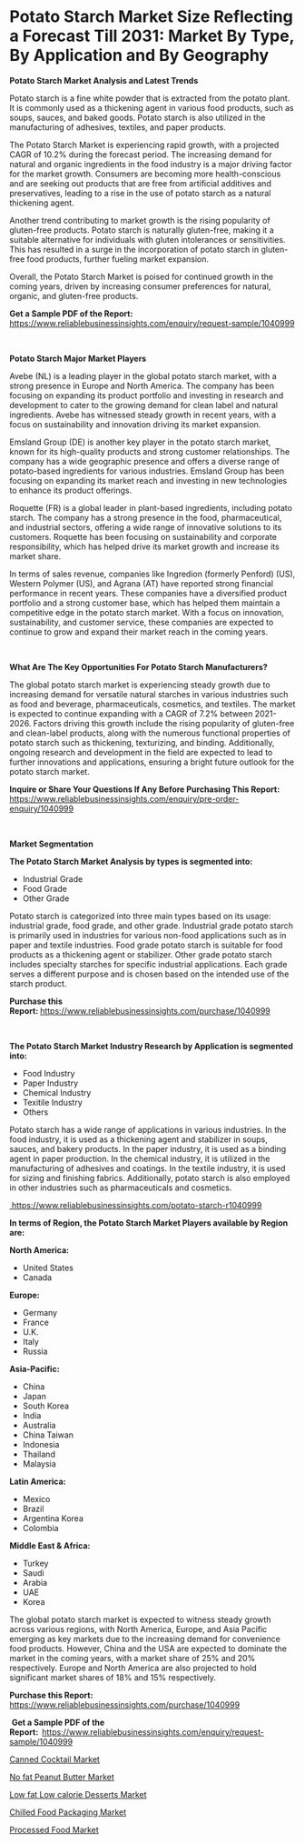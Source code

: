 <p><h1>Potato Starch Market Size Reflecting a Forecast Till 2031: Market By Type, By Application and By Geography</h1></p><p><strong>Potato Starch Market Analysis and Latest Trends</strong></p>
<p><p>Potato starch is a fine white powder that is extracted from the potato plant. It is commonly used as a thickening agent in various food products, such as soups, sauces, and baked goods. Potato starch is also utilized in the manufacturing of adhesives, textiles, and paper products.</p><p>The Potato Starch Market is experiencing rapid growth, with a projected CAGR of 10.2% during the forecast period. The increasing demand for natural and organic ingredients in the food industry is a major driving factor for the market growth. Consumers are becoming more health-conscious and are seeking out products that are free from artificial additives and preservatives, leading to a rise in the use of potato starch as a natural thickening agent.</p><p>Another trend contributing to market growth is the rising popularity of gluten-free products. Potato starch is naturally gluten-free, making it a suitable alternative for individuals with gluten intolerances or sensitivities. This has resulted in a surge in the incorporation of potato starch in gluten-free food products, further fueling market expansion.</p><p>Overall, the Potato Starch Market is poised for continued growth in the coming years, driven by increasing consumer preferences for natural, organic, and gluten-free products.</p></p>
<p><strong>Get a Sample PDF of the Report:&nbsp;</strong> <a href="https://www.reliablebusinessinsights.com/enquiry/request-sample/1040999">https://www.reliablebusinessinsights.com/enquiry/request-sample/1040999</a></p>
<p>&nbsp;</p>
<p><strong>Potato Starch Major Market Players</strong></p>
<p><p>Avebe (NL) is a leading player in the global potato starch market, with a strong presence in Europe and North America. The company has been focusing on expanding its product portfolio and investing in research and development to cater to the growing demand for clean label and natural ingredients. Avebe has witnessed steady growth in recent years, with a focus on sustainability and innovation driving its market expansion.</p><p>Emsland Group (DE) is another key player in the potato starch market, known for its high-quality products and strong customer relationships. The company has a wide geographic presence and offers a diverse range of potato-based ingredients for various industries. Emsland Group has been focusing on expanding its market reach and investing in new technologies to enhance its product offerings.</p><p>Roquette (FR) is a global leader in plant-based ingredients, including potato starch. The company has a strong presence in the food, pharmaceutical, and industrial sectors, offering a wide range of innovative solutions to its customers. Roquette has been focusing on sustainability and corporate responsibility, which has helped drive its market growth and increase its market share.</p><p>In terms of sales revenue, companies like Ingredion (formerly Penford) (US), Western Polymer (US), and Agrana (AT) have reported strong financial performance in recent years. These companies have a diversified product portfolio and a strong customer base, which has helped them maintain a competitive edge in the potato starch market. With a focus on innovation, sustainability, and customer service, these companies are expected to continue to grow and expand their market reach in the coming years.</p></p>
<p>&nbsp;</p>
<p><strong>What Are The Key Opportunities For Potato Starch Manufacturers?</strong></p>
<p><p>The global potato starch market is experiencing steady growth due to increasing demand for versatile natural starches in various industries such as food and beverage, pharmaceuticals, cosmetics, and textiles. The market is expected to continue expanding with a CAGR of 7.2% between 2021-2026. Factors driving this growth include the rising popularity of gluten-free and clean-label products, along with the numerous functional properties of potato starch such as thickening, texturizing, and binding. Additionally, ongoing research and development in the field are expected to lead to further innovations and applications, ensuring a bright future outlook for the potato starch market.</p></p>
<p><strong>Inquire or Share Your Questions If Any Before Purchasing This Report:</strong> <a href="https://www.reliablebusinessinsights.com/enquiry/pre-order-enquiry/1040999">https://www.reliablebusinessinsights.com/enquiry/pre-order-enquiry/1040999</a></p>
<p>&nbsp;</p>
<p><strong>Market Segmentation</strong></p>
<p><strong>The Potato Starch Market Analysis by types is segmented into:</strong></p>
<p><ul><li>Industrial Grade</li><li>Food Grade</li><li>Other Grade</li></ul></p>
<p><p>Potato starch is categorized into three main types based on its usage: industrial grade, food grade, and other grade. Industrial grade potato starch is primarily used in industries for various non-food applications such as in paper and textile industries. Food grade potato starch is suitable for food products as a thickening agent or stabilizer. Other grade potato starch includes specialty starches for specific industrial applications. Each grade serves a different purpose and is chosen based on the intended use of the starch product.</p></p>
<p><strong>Purchase this Report:&nbsp;</strong><a href="https://www.reliablebusinessinsights.com/purchase/1040999">https://www.reliablebusinessinsights.com/purchase/1040999</a></p>
<p>&nbsp;</p>
<p><strong>The Potato Starch Market Industry Research by Application is segmented into:</strong></p>
<p><ul><li>Food Industry</li><li>Paper Industry</li><li>Chemical Industry</li><li>Texitile Industry</li><li>Others</li></ul></p>
<p><p>Potato starch has a wide range of applications in various industries. In the food industry, it is used as a thickening agent and stabilizer in soups, sauces, and bakery products. In the paper industry, it is used as a binding agent in paper production. In the chemical industry, it is utilized in the manufacturing of adhesives and coatings. In the textile industry, it is used for sizing and finishing fabrics. Additionally, potato starch is also employed in other industries such as pharmaceuticals and cosmetics.</p></p>
<p><a href="https://www.reliablebusinessinsights.com/potato-starch-r1040999">&nbsp;https://www.reliablebusinessinsights.com/potato-starch-r1040999</a></p>
<p><strong>In terms of Region, the Potato Starch Market Players available by Region are:</strong></p>
<p>
    <p> <strong> North America: </strong>
        <ul>
            <li>United States</li>
            <li>Canada</li>
        </ul>
        </p> 
    <p> <strong> Europe: </strong>
        <ul>
            <li>Germany</li>
            <li>France</li>
            <li>U.K.</li>
            <li>Italy</li>
            <li>Russia</li>
        </ul>
        </p> 
    <p> <strong> Asia-Pacific: </strong>
        <ul>
            <li>China</li>
            <li>Japan</li>
            <li>South Korea</li>
            <li>India</li>
            <li>Australia</li>
            <li>China Taiwan</li>
            <li>Indonesia</li>
            <li>Thailand</li>
            <li>Malaysia</li>
        </ul>
        </p> 
    <p> <strong> Latin America: </strong>
        <ul>
            <li>Mexico</li>
            <li>Brazil</li>
            <li>Argentina Korea</li>
            <li>Colombia</li>
        </ul>
        </p> 
    <p> <strong> Middle East & Africa: </strong>
        <ul>
            <li>Turkey</li>
            <li>Saudi</li>
            <li>Arabia</li>
            <li>UAE</li>
            <li>Korea</li>
        </ul>
    </p>
    </p>
<p><p>The global potato starch market is expected to witness steady growth across various regions, with North America, Europe, and Asia Pacific emerging as key markets due to the increasing demand for convenience food products. However, China and the USA are expected to dominate the market in the coming years, with a market share of 25% and 20% respectively. Europe and North America are also projected to hold significant market shares of 18% and 15% respectively.</p></p>
<p><strong>Purchase this Report: </strong><a href="https://www.reliablebusinessinsights.com/purchase/1040999">https://www.reliablebusinessinsights.com/purchase/1040999</a></p>
<p>&nbsp;<strong>Get a Sample PDF of the Report:&nbsp;&nbsp;</strong><a href="https://www.reliablebusinessinsights.com/enquiry/request-sample/1040999">https://www.reliablebusinessinsights.com/enquiry/request-sample/1040999</a></p>
<p><strong></strong></p>
<p><p><a href="https://github.com/RoccoManning/Market-Research-Report-List-6/blob/main/canned-cocktail-market.md">Canned Cocktail Market</a></p><p><a href="https://github.com/mauripalmi/Market-Research-Report-List-4/blob/main/no-fat-peanut-butter-market.md">No fat Peanut Butter Market</a></p><p><a href="https://github.com/gulaimolin/Market-Research-Report-List-5/blob/main/low-fat-low-calorie-desserts-market.md">Low fat Low calorie Desserts Market</a></p><p><a href="https://github.com/btwcqfvq34/Market-Research-Report-List-2/blob/main/chilled-food-packaging-market.md">Chilled Food Packaging Market</a></p><p><a href="https://github.com/nicoletavirag/Market-Research-Report-List-4/blob/main/processed-food-market.md">Processed Food Market</a></p></p>